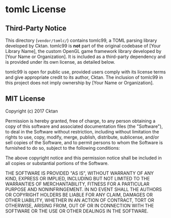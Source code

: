 # tomlc License

## Third-Party Notice

This directory (`vendor/tomlc/`) contains tomlc99, a TOML parsing library
developed by Cktan. tomlc99 is **not** part of the original codebase
of [Your Library Name], the custom OpenGL game framework library developed
by [Your Name or Organization]. It is included as a third-party dependency
and is provided under its own license, as detailed below.

tomlc99 is open for public use, provided users comply with its license terms
and give appropriate credit to its author, Cktan. The inclusion of tomlc99
in this project does not imply ownership by [Your Name or Organization].

## MIT License

Copyright (c) 2017 Cktan

Permission is hereby granted, free of charge, to any person obtaining a copy
of this software and associated documentation files (the "Software"), to deal
in the Software without restriction, including without limitation the rights
to use, copy, modify, merge, publish, distribute, sublicense, and/or sell
copies of the Software, and to permit persons to whom the Software is
furnished to do so, subject to the following conditions:

The above copyright notice and this permission notice shall be included in all
copies or substantial portions of the Software.

THE SOFTWARE IS PROVIDED "AS IS", WITHOUT WARRANTY OF ANY KIND, EXPRESS OR
IMPLIED, INCLUDING BUT NOT LIMITED TO THE WARRANTIES OF MERCHANTABILITY,
FITNESS FOR A PARTICULAR PURPOSE AND NONINFRINGEMENT. IN NO EVENT SHALL THE
AUTHORS OR COPYRIGHT HOLDERS BE LIABLE FOR ANY CLAIM, DAMAGES OR OTHER
LIABILITY, WHETHER IN AN ACTION OF CONTRACT, TORT OR OTHERWISE, ARISING FROM,
OUT OF OR IN CONNECTION WITH THE SOFTWARE OR THE USE OR OTHER DEALINGS IN THE
SOFTWARE.